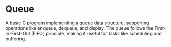 # Queue
A basic C program implementing a queue data structure, supporting operations like enqueue, dequeue, and display. The queue follows the First-In-First-Out (FIFO) principle, making it useful for tasks like scheduling and buffering.
